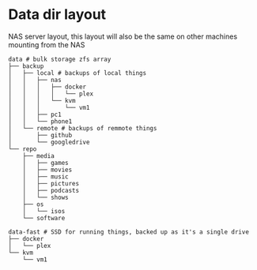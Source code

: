 Data dir layout
======================================


NAS server layout, this layout will also be the same on other machines mounting from the NAS

```
data # bulk storage zfs array
├── backup
│   ├── local # backups of local things
│   │   ├── nas
│   │   │   ├── docker
│   │   │   │   └── plex
│   │   │   └── kvm
│   │   │       └── vm1
│   │   ├── pc1
│   │   └── phone1
│   └── remote # backups of remmote things
│       ├── github
│       └── googledrive
└── repo
    ├── media
    │   ├── games
    │   ├── movies
    │   ├── music
    │   ├── pictures
    │   ├── podcasts
    │   └── shows
    ├── os
    │   └── isos
    └── software

data-fast # SSD for running things, backed up as it's a single drive
├── docker
│   └── plex
└── kvm
    └── vm1
```
